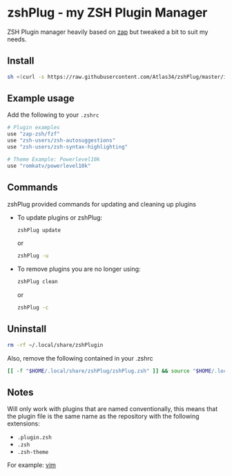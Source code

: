 # zshPlug - my ZSH Plugin Manager

ZSH Plugin manager heavily based on [zap](https://github.com/zap-zsh/zap) but tweaked a bit to suit my needs.

## Install

```sh
sh <(curl -s https://raw.githubusercontent.com/Atlas34/zshPlug/master/install.sh)
```
    
## Example usage

Add the following to your `.zshrc`

```sh
# Plugin examples
use "zap-zsh/fzf"
use "zsh-users/zsh-autosuggestions"
use "zsh-users/zsh-syntax-highlighting"

# Theme Example: Powerlevel10k
use "romkatv/powerlevel10k"
```

## Commands

zshPlug provided commands for updating and cleaning up plugins

- To update plugins or zshPlug:

  ```sh
  zshPlug update
  ```

  or

  ```sh
  zshPlug -u
  ```

- To remove plugins you are no longer using:

  ```sh
  zshPlug clean
  ```

  or

  ```sh
  zshPlug -c
  ```

## Uninstall

```sh
rm -rf ~/.local/share/zshPlugin
```

Also, remove the following contained in your .zshrc


```sh
[[ -f "$HOME/.local/share/zshPlug/zshPlug.zsh" ]] && source "$HOME/.local/share/zshPlug/zshPlug.zsh"
```

## Notes

Will only work with plugins that are named conventionally, this means that the plugin file is the same name as the repository with the following extensions:

- `.plugin.zsh`
- `.zsh`
- `.zsh-theme`

For example: [vim](https://github.com/zap-zsh/vim)
